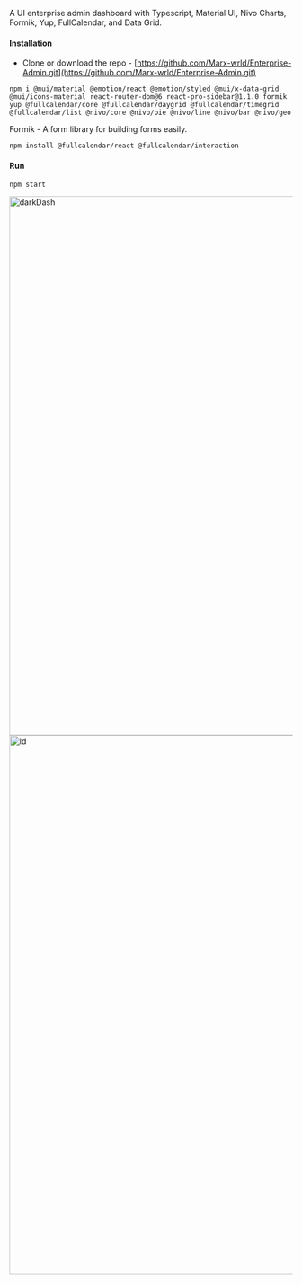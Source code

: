 A UI enterprise admin dashboard with Typescript, Material UI, Nivo Charts, Formik, Yup, FullCalendar, and Data Grid.

#### Installation
- Clone or download the repo - [https://github.com/Marx-wrld/Enterprise-Admin.git](https://github.com/Marx-wrld/Enterprise-Admin.git)

```  
npm i @mui/material @emotion/react @emotion/styled @mui/x-data-grid @mui/icons-material react-router-dom@6 react-pro-sidebar@1.1.0 formik yup @fullcalendar/core @fullcalendar/daygrid @fullcalendar/timegrid @fullcalendar/list @nivo/core @nivo/pie @nivo/line @nivo/bar @nivo/geo
```

Formik - A form library for building forms easily.

```
npm install @fullcalendar/react @fullcalendar/interaction
```

#### Run
```
npm start
```
<img width="960" alt="darkDash" src="https://github.com/Marx-wrld/Enterprise-Admin/assets/105711066/68ed1e2d-6d47-483a-9db1-0cc9477c63f4">

<img width="960" alt="ld" src="https://github.com/Marx-wrld/Enterprise-Admin/assets/105711066/feb04bb6-25e3-4a53-92e5-18aa59f4999b">
